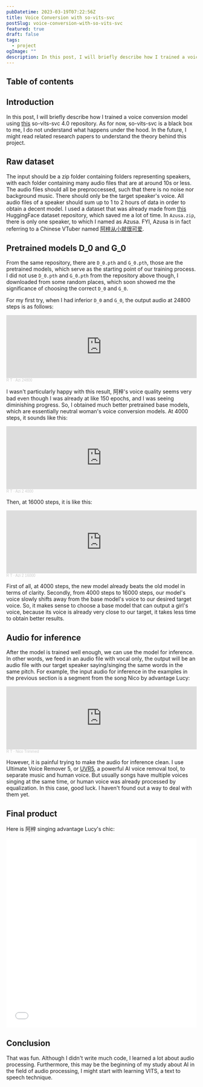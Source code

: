 ```yaml
---
pubDatetime: 2023-03-19T07:22:56Z
title: Voice Conversion with so-vits-svc
postSlug: voice-conversion-with-so-vits-svc
featured: true
draft: false
tags:
  - project
ogImage: ""
description: In this post, I will briefly describe how I trained a voice conversion model using this so-vits-svc 4.0 repository.
---
```


## Table of contents

## Introduction

In this post, I will briefly describe how I trained a voice conversion model using [this](https://github.com/svc-develop-team/so-vits-svc) so-vits-svc 4.0 repository. As for now, so-vits-svc is a black box to me, I do not understand what happens under the hood. In the future, I might read related research papers to understand the theory behind this project.

## Raw dataset

The input should be a zip folder containing folders representing speakers, with each folder containing many audio files that are at around 10s or less. The audio files should all be preproccessed, such that there is no noise nor background music. There should only be the target speaker's voice. All audio files of a speaker should sum up to 1 to 2 hours of data in order to obtain a decent model. I used a dataset that was already made from [this](https://huggingface.co/datasets/aaawerdtgawet/sovits4.0_Azusa_44100/tree/main) HuggingFace dataset repository, which saved me a lot of time. In `Azusa.zip`, there is only one speaker, to which I named as Azusa. FYI, Azusa is in fact referring to a Chinese VTuber named [阿梓从小就很可爱](https://space.bilibili.com/7706705).

## Pretrained models D_0 and G_0

From the same repository, there are `D_0.pth` and `G_0.pth`, those are the pretrained models, which serve as the starting point of our training process. I did not use `D_0.pth` and `G_0.pth` from the repository above though, I downloaded from some random places, which soon showed me the significance of choosing the correct `D_0` and `G_0`.

For my first try, when I had inferior `D_0` and `G_0`, the output audio at 24800 steps is as follows:

<iframe width="100%" height="166" scrolling="no" frameborder="no" allow="autoplay" src="https://w.soundcloud.com/player/?url=https%3A//api.soundcloud.com/tracks/1472255032&color=%23ff5500&auto_play=false&hide_related=false&show_comments=true&show_user=true&show_reposts=false&show_teaser=true"></iframe><div style="font-size: 10px; color: #cccccc;line-break: anywhere;word-break: normal;overflow: hidden;white-space: nowrap;text-overflow: ellipsis; font-family: Interstate,Lucida Grande,Lucida Sans Unicode,Lucida Sans,Garuda,Verdana,Tahoma,sans-serif;font-weight: 100;"><a href="https://soundcloud.com/r-t-176456196" title="R T" target="_blank" style="color: #cccccc; text-decoration: none;">R T</a> · <a href="https://soundcloud.com/r-t-176456196/azi-24800" title="Azi 24800" target="_blank" style="color: #cccccc; text-decoration: none;">Azi 24800</a></div>

I wasn't particularly happy with this result, 阿梓's voice quality seems very bad even though I was already at like 150 epochs, and I was seeing diminishing progress. So, I obtained much better pretrained base models, which are essentially neutral woman's voice conversion models. At 4000 steps, it sounds like this:

<iframe width="100%" height="166" scrolling="no" frameborder="no" allow="autoplay" src="https://w.soundcloud.com/player/?url=https%3A//api.soundcloud.com/tracks/1472259802&color=%23ff5500&auto_play=false&hide_related=false&show_comments=true&show_user=true&show_reposts=false&show_teaser=true"></iframe><div style="font-size: 10px; color: #cccccc;line-break: anywhere;word-break: normal;overflow: hidden;white-space: nowrap;text-overflow: ellipsis; font-family: Interstate,Lucida Grande,Lucida Sans Unicode,Lucida Sans,Garuda,Verdana,Tahoma,sans-serif;font-weight: 100;"><a href="https://soundcloud.com/r-t-176456196" title="R T" target="_blank" style="color: #cccccc; text-decoration: none;">R T</a> · <a href="https://soundcloud.com/r-t-176456196/azi-2-4000" title="Azi 2 4000" target="_blank" style="color: #cccccc; text-decoration: none;">Azi 2 4000</a></div>

Then, at 16000 steps, it is like this:

<iframe width="100%" height="166" scrolling="no" frameborder="no" allow="autoplay" src="https://w.soundcloud.com/player/?url=https%3A//api.soundcloud.com/tracks/1472259982&color=%23ff5500&auto_play=false&hide_related=false&show_comments=true&show_user=true&show_reposts=false&show_teaser=true"></iframe><div style="font-size: 10px; color: #cccccc;line-break: anywhere;word-break: normal;overflow: hidden;white-space: nowrap;text-overflow: ellipsis; font-family: Interstate,Lucida Grande,Lucida Sans Unicode,Lucida Sans,Garuda,Verdana,Tahoma,sans-serif;font-weight: 100;"><a href="https://soundcloud.com/r-t-176456196" title="R T" target="_blank" style="color: #cccccc; text-decoration: none;">R T</a> · <a href="https://soundcloud.com/r-t-176456196/azi-2-16000" title="Azi 2 16000" target="_blank" style="color: #cccccc; text-decoration: none;">Azi 2 16000</a></div>

First of all, at 4000 steps, the new model already beats the old model in terms of clarity. Secondly, from 4000 steps to 16000 steps, our model's voice slowly shifts away from the base model's voice to our desired target voice. So, it makes sense to choose a base model that can output a girl's voice, because its voice is already very close to our target, it takes less time to obtain better results.

## Audio for inference

After the model is trained well enough, we can use the model for inference. In other words, we feed in an audio file with vocal only, the output will be an audio file with our target speaker saying/singing the same words in the same pitch. For example, the input audio for inference in the examples in the previous section is a segment from the song Nico by advantage Lucy:

<iframe width="100%" height="166" scrolling="no" frameborder="no" allow="autoplay" src="https://w.soundcloud.com/player/?url=https%3A//api.soundcloud.com/tracks/1472264518&color=%23ff5500&auto_play=false&hide_related=false&show_comments=true&show_user=true&show_reposts=false&show_teaser=true"></iframe><div style="font-size: 10px; color: #cccccc;line-break: anywhere;word-break: normal;overflow: hidden;white-space: nowrap;text-overflow: ellipsis; font-family: Interstate,Lucida Grande,Lucida Sans Unicode,Lucida Sans,Garuda,Verdana,Tahoma,sans-serif;font-weight: 100;"><a href="https://soundcloud.com/r-t-176456196" title="R T" target="_blank" style="color: #cccccc; text-decoration: none;">R T</a> · <a href="https://soundcloud.com/r-t-176456196/trimmed" title="Nico Trimmed" target="_blank" style="color: #cccccc; text-decoration: none;">Nico Trimmed</a></div>

However, it is painful trying to make the audio for inference clean. I use Ultimate Voice Remover 5, or [UVR5](https://github.com/Anjok07/ultimatevocalremovergui), a powerful AI voice removal tool, to separate music and human voice. But usually songs have multiple voices singing at the same time, or human voice was already processed by equalization. In this case, good luck. I haven't found out a way to deal with them yet.

## Final product

Here is 阿梓 singing advantage Lucy's chic:

<iframe src="////player.bilibili.com/player.html?aid=993714704&bvid=BV1zx4y1P76V&cid=1059263839&page=1&high_quality=1" allowfullscreen="allowfullscreen" width="100%" height="500" scrolling="no" frameborder="0" sandbox="allow-top-navigation allow-same-origin allow-forms allow-scripts"></iframe>

## Conclusion

That was fun. Although I didn't write much code, I learned a lot about audio processing. Furthermore, this may be the beginning of my study about AI in the field of audio processing, I might start with learning VITS, a text to speech technique.
